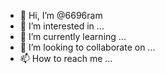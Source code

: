 - 👋 Hi, I’m @6696ram
- 👀 I’m interested in ...
- 🌱 I’m currently learning ...
- 💞️ I’m looking to collaborate on ...
- 📫 How to reach me ...

<!---
6696ram/6696ram is a ✨ special ✨ repository because its `README.md` (this file) appears on your GitHub profile.
You can click the Preview link to take a look at your changes.
--->
